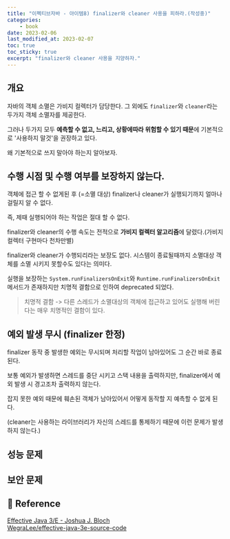 ```yaml
---
title: "이펙티브자바 - 아이템8) finalizer와 cleaner 사용을 피하라.(작성중)"
categories: 
    - book
date: 2023-02-06
last_modified_at: 2023-02-07
toc: true
toc_sticky: true
excerpt: "finalizer와 cleaner 사용을 지양하자."
---
```


## 개요

자바의 객체 소멸은 가비지 컬렉터가 담당한다. 그 외에도 `finalizer`와 `cleaner`라는 두가지 객체 소멸자를 제공한다. 

그러나 두가지 모두 **예측할 수 없고, 느리고, 상황에따라 위험할 수 있기 때문**에 기본적으로 '사용하지 말것'을 권장하고 있다.

왜 기본적으로 쓰지 말아야 하는지 알아보자.

## 수행 시점 및 수행 여부를 보장하지 않는다.

객체에 접근 할 수 없게된 후 (=소멸 대상) finalizer나 cleaner가 실행되기까지 얼마나 걸릴지 알 수 없다.

즉, 제때 실행되어야 하는 작업은 절대 할 수 없다.

finalizer와 cleaner의 수행 속도는 전적으로 **가비지 컬렉터 알고리즘**에 달렸다.(가비지 컬렉터 구현마다 천차만별)

finalizer와 cleaner가 수행되리라는 보장도 없다. 시스템이 종료될때까지 소멸대상 객체를 소멸 시키지 못할수도 있다는 의미다.

실행을 보장하는 `System.runFinalizersOnExit`와 `Runtime.runFinalizersOnExit` 메서드가 존재하지만 치명적 결함으로 인하여 deprecated 되었다.

> 치명적 결함 -> 다른 스레드가 소멸대상의 객체에 접근하고 있어도 실행해 버린다는 매우 치명적인 결함이 있다.

## 예외 발생 무시 (finalizer 한정)

finalizer 동작 중 발생한 예외는 무시되며 처리할 작업이 남아있어도 그 순간 바로 종료된다.

보통 예외가 발생하면 스레드를 중단 시키고 스택 내용을 출력하지만, finalizer에서 예외 발생 시 경고조차 출력하지 않는다.

잡지 못한 예외 때문에 훼손된 객체가 남아있어서 어떻게 동작할 지 예측할 수 없게 된다.

(cleaner는 사용하는 라이브러리가 자신의 스레드를 통제하기 때문에 이런 문제가 발생하지 않는다.)

## 성능 문제


## 보안 문제


## 📣 Reference


[Effective Java 3/E - Joshua J. Bloch](http://www.yes24.com/Product/Goods/65551284)<br/>
[WegraLee/effective-java-3e-source-code](https://github.com/WegraLee/effective-java-3e-source-code/tree/master/src/effectivejava/chapter2/item8)<br/>
[]()<br/>
